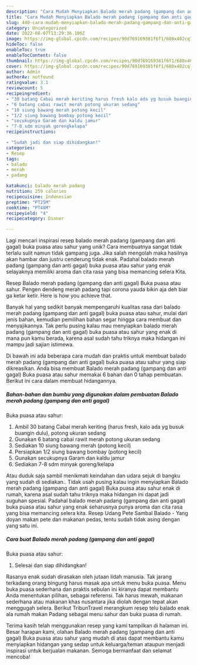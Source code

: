 ```yaml
---
description: "Cara Mudah Menyiapkan Balado merah padang (gampang dan anti gagal) Buka puasa atau sahur yang Bisa Manjain Lidah"
title: "Cara Mudah Menyiapkan Balado merah padang (gampang dan anti gagal) Buka puasa atau sahur yang Bisa Manjain Lidah"
slug: 440-cara-mudah-menyiapkan-balado-merah-padang-gampang-dan-anti-gagal-buka-puasa-atau-sahur-yang-bisa-manjain-lidah
category: Uncategorized
date: 2022-08-07T13:29:36.106Z
image: https://img-global.cpcdn.com/recipes/90d769169381f6f1/680x482cq70/balado-merah-padang-gampang-dan-anti-gagal-buka-puasa-atau-sahur-foto-resep-utama.jpg
hideToc: false
enableToc: true
enableTocContent: false
thumbnail: https://img-global.cpcdn.com/recipes/90d769169381f6f1/680x482cq70/balado-merah-padang-gampang-dan-anti-gagal-buka-puasa-atau-sahur-foto-resep-utama.jpg
cover: https://img-global.cpcdn.com/recipes/90d769169381f6f1/680x482cq70/balado-merah-padang-gampang-dan-anti-gagal-buka-puasa-atau-sahur-foto-resep-utama.jpg
author: Admin
authorAv: notfound
ratingvalue: 3.1
reviewcount: 5
recipeingredient:
- "30 batang Cabai merah keriting harus fresh kalo ada yg busuk buangin dulu potong ukuran sedang"
- "6 batang cabai rawit merah potong ukuran sedang"
- "10 siung bawang merah potong kecil"
- "1/2 siung bawang bombay potong kecil"
- "secukupnya Garam dan kaldu jamur"
- "7-8 sdm minyak gorengkelapa"
recipeinstructions:

- "Sudah jadi dan siap dihidangkan!"
categories:
- Resep
tags:
- balado
- merah
- padang

katakunci: balado merah padang 
nutrition: 259 calories
recipecuisine: Indonesian
preptime: "PT25M"
cooktime: "PT48M"
recipeyield: "4"
recipecategory: Dinner

---
```





Lagi mencari inspirasi resep balado merah padang (gampang dan anti gagal)
buka puasa atau sahur yang unik? Cara membuatnya sangat tidak terlalu sulit namun tidak gampang juga. Jika salah mengolah maka hasilnya akan hambar dan justru cenderung tidak enak. Padahal balado merah padang (gampang dan anti gagal)
buka puasa atau sahur yang enak selayaknya memiliki aroma dan cita rasa yang bisa memancing selera Kita.





Resep Balado merah padang (gampang dan anti gagal) Buka puasa atau sahur. Pengen dendeng merah padang tapi corona yauda bikin aja deh biar ga ketar ketir. Here is how you achieve that.

Banyak hal yang sedikit banyak mempengaruhi kualitas rasa dari balado merah padang (gampang dan anti gagal)
buka puasa atau sahur, mulai dari jenis bahan, kemudian pemilihan bahan segar hingga cara membuat dan menyajikannya. Tak perlu pusing kalau mau menyiapkan balado merah padang (gampang dan anti gagal)
buka puasa atau sahur yang enak di mana pun kamu berada, karena asal sudah tahu triknya maka hidangan ini mampu jadi sajian istimewa.






Di bawah ini ada beberapa cara mudah dan praktis untuk membuat balado merah padang (gampang dan anti gagal)
buka puasa atau sahur yang siap dikreasikan. Anda bisa membuat Balado merah padang (gampang dan anti gagal)
Buka puasa atau sahur memakai 6 bahan dan 0 tahap pembuatan. Berikut ini cara dalam membuat hidangannya.

<!--inarticleads1-->

##### Bahan-bahan dan bumbu yang digunakan dalam pembuatan Balado merah padang (gampang dan anti gagal)
Buka puasa atau sahur:

1. Ambil 30 batang Cabai merah keriting (harus fresh, kalo ada yg busuk buangin dulu), potong ukuran sedang
1. Gunakan 6 batang cabai rawit merah potong ukuran sedang
1. Sediakan 10 siung bawang merah (potong kecil)
1. Persiapkan 1/2 siung bawang bombay (potong kecil)
1. Gunakan secukupnya Garam dan kaldu jamur
1. Sediakan 7-8 sdm minyak goreng/kelapa


Atau duduk saja sambil menikmati keindahan dan udara sejuk di bangku yang sudah di sediakan.. Tidak usah pusing kalau ingin menyiapkan Balado merah padang (gampang dan anti gagal) Buka puasa atau sahur enak di rumah, karena asal sudah tahu triknya maka hidangan ini dapat jadi suguhan spesial. Padahal balado merah padang (gampang dan anti gagal) buka puasa atau sahur yang enak seharusnya punya aroma dan cita rasa yang bisa memancing selera kita. Resep Udang Pete Sambal Balado - Yang doyan makan pete dan makanan pedas, tentu sudah tidak asing dengan yang satu ini. 

<!--inarticleads2-->

##### Cara buat Balado merah padang (gampang dan anti gagal)
Buka puasa atau sahur:


1. Selesai dan siap dihidangkan!

Rasanya enak sudah dirasakan oleh jutaan lidah manusia. Tak jarang terkadang orang bingung harus masak apa untuk menu buka puasa. Menu buka puasa sederhana dan praktis sebulan ini kiranya dapat membantu Anda menentukan pilihan, sebagai referensi. Tak harus mewah, makanan sederhana atau makanan khas nusantara jika diolah dengan tepat akan menggugah selera. Berikut TribunTravel merangkum resep telu balado enak ala rumah makan Padang sebagai menu sahur dan buka puasa di rumah. 

Terima kasih telah menggunakan resep yang kami tampilkan di halaman ini. Besar harapan kami, olahan Balado merah padang (gampang dan anti gagal)
Buka puasa atau sahur yang mudah di atas dapat membantu kamu menyiapkan hidangan yang sedap untuk keluarga/teman ataupun menjadi inspirasi untuk berjualan makanan. Semoga bermanfaat dan selamat mencoba!
